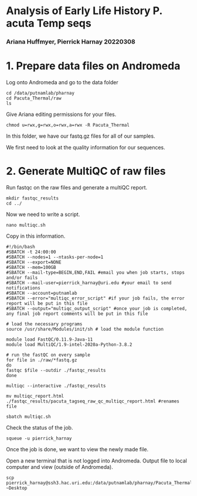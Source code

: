 # Analysis of Early Life History P. acuta Temp seqs   

### Ariana Huffmyer, Pierrick Harnay 20220308 


# 1. Prepare data files on Andromeda  

Log onto Andromeda and go to the data folder 
 

```
cd /data/putnamlab/pharnay
cd Pacuta_Thermal/raw
ls 
```

Give Ariana editing permissions for your files.  

```
chmod u=rwx,g=rwx,o=rwx,a=rwx -R Pacuta_Thermal
```

In this folder, we have our fastq.gz files for all of our samples.  

We first need to look at the quality information for our sequences.  

# 2. Generate MultiQC of raw files   

Run fastqc on the raw files and generate a multiQC report.  

```
mkdir fastqc_results 
cd ../ 
```

Now we need to write a script.  

``` 
nano multiqc.sh
```

Copy in this information.  

```
#!/bin/bash
#SBATCH -t 24:00:00
#SBATCH --nodes=1 --ntasks-per-node=1
#SBATCH --export=NONE
#SBATCH --mem=100GB
#SBATCH --mail-type=BEGIN,END,FAIL #email you when job starts, stops and/or fails
#SBATCH --mail-user=pierrick_harnay@uri.edu #your email to send notifications
#SBATCH --account=putnamlab                  
#SBATCH --error="multiqc_error_script" #if your job fails, the error report will be put in this file
#SBATCH --output="multiqc_output_script" #once your job is completed, any final job report comments will be put in this file

# load the necessary programs
source /usr/share/Modules/init/sh # load the module function

module load FastQC/0.11.9-Java-11
module load MultiQC/1.9-intel-2020a-Python-3.8.2

# run the fastQC on every sample
for file in ./raw/*fastq.gz
do
fastqc $file --outdir ./fastqc_results         
done

multiqc --interactive ./fastqc_results  

mv multiqc_report.html ./fastqc_results/pacuta_tagseq_raw_qc_multiqc_report.html #renames file
```

```
sbatch multiqc.sh
``` 

Check the status of the job.  

```
squeue -u pierrick_harnay
```

Once the job is done, we want to view the newly made file. 

Open a new terminal that is not logged into Andromeda. Output file to local computer and view (outside of Andromeda).  

```
scp pierrick_harnay@ssh3.hac.uri.edu:/data/putnamlab/pharnay/Pacuta_Thermal/fastqc_results/pacuta_tagseq_raw_qc_multiqc_report.html ~Desktop
```
